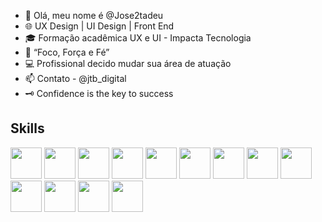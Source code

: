 - 🚀 Olá, meu nome é @Jose2tadeu
- 🌐 UX Design | UI Design | Front End
- 🎓 Formação acadêmica UX e UI - Impacta Tecnologia
- 🎯 “Foco, Força e Fé”
- 💻 Profissional decido mudar sua área de atuação
- 📫 Contato - @jtb_digital
- 🗝️ Confidence is the key to success

## Skills
<p allign="center">
<img src="https://cdn.jsdelivr.net/gh/devicons/devicon@latest/icons/javascript/javascript-original.svg" width="50px">
<img src="https://cdn.jsdelivr.net/gh/devicons/devicon@latest/icons/java/java-original-wordmark.svg" width="50px">
<img src="https://cdn.jsdelivr.net/gh/devicons/devicon@latest/icons/photoshop/photoshop-original.svg" width="50px">
<img src="https://cdn.jsdelivr.net/gh/devicons/devicon@latest/icons/xd/xd-original.svg" width="50px">
<img src="https://cdn.jsdelivr.net/gh/devicons/devicon@latest/icons/apple/apple-original.svg" width="50px">
<img src="https://cdn.jsdelivr.net/gh/devicons/devicon@latest/icons/css3/css3-original.svg" width="50px">
<img src="https://cdn.jsdelivr.net/gh/devicons/devicon@latest/icons/figma/figma-original.svg" width="50px">
<img src="https://cdn.jsdelivr.net/gh/devicons/devicon@latest/icons/github/github-original.svg" width="50px">
<img src="https://cdn.jsdelivr.net/gh/devicons/devicon@latest/icons/html5/html5-original-wordmark.svg" width="50px">
<img src="https://cdn.jsdelivr.net/gh/devicons/devicon@latest/icons/illustrator/illustrator-plain.svg" width="50px">
<img src="https://cdn.jsdelivr.net/gh/devicons/devicon@latest/icons/dreamweaver/dreamweaver-original.svg" width="50px">
<img src="https://cdn.jsdelivr.net/gh/devicons/devicon@latest/icons/slack/slack-original.svg" width="50px">
<img src="https://cdn.jsdelivr.net/gh/devicons/devicon@latest/icons/visualstudio/visualstudio-original.svg" width="50px">
</p>

<!---
Jose2tadeu/Jose2tadeu is a ✨ special ✨ repository because its `README.md` (this file) appears on your GitHub profile.
You can click the Preview link to take a look at your changes.
--->
